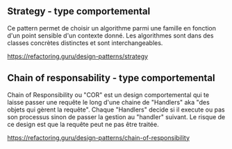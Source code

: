 ## Strategy - type comportemental
Ce pattern permet de choisir un algorithme parmi une famille en fonction d'un point sensible d'un contexte donn&eacute;. Les algorithmes sont dans des classes concr&egrave;tes distinctes et sont interchangeables.

https://refactoring.guru/design-patterns/strategy

## Chain of responsability - type comportemental
Chain of Responsibility ou "COR" est un design comportemental qui te laisse passer une requ&ecirc;te le long d'une chaine de "Handlers" aka "des objets qui g&egrave;rent la requ&ecirc;te". Chaque "Handlers" decide si il execute ou pas son processus sinon de passer la gestion au "handler" suivant.
Le risque de ce design est que la requête peut ne pas être trait&eacute;e.

https://refactoring.guru/design-patterns/chain-of-responsibility